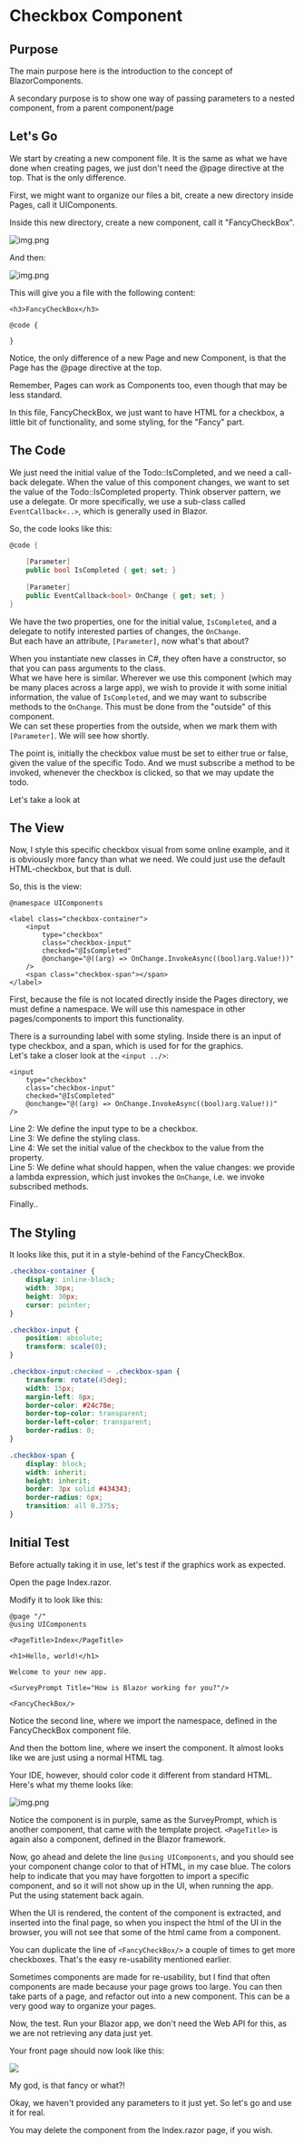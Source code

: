 # Checkbox Component

## Purpose
The main purpose here is the introduction to the concept of BlazorComponents.

A secondary purpose is to show one way of passing parameters to a nested component, from a parent component/page


## Let's Go

We start by creating a new component file. It is the same as what we have done when creating pages, we just don't need the @page directive at the top. That is the only difference.

First, we might want to organize our files a bit, create a new directory inside Pages, call it UIComponents.

Inside this new directory, create a new component, call it "FancyCheckBox".

![img.png](Resources/NewComponent.png)

And then:

![img.png](Resources/SelectComponent.png)

This will give you a file with the following content:

```razor
<h3>FancyCheckBox</h3>

@code {
    
}
```

Notice, the only difference of a new Page and new Component, is that the Page has the @page directive at the top.

Remember, Pages can work as Components too, even though that may be less standard.

In this file, FancyCheckBox, we just want to have HTML for a checkbox, a little bit of functionality, and some styling, for the "Fancy" part.

## The Code

We just need the initial value of the Todo::IsCompleted, and we need a call-back delegate. When the value of this component changes, we want to set the value of the Todo::IsCompleted property. Think observer pattern, we use a delegate. Or more specifically, we use a sub-class called `EventCallback<..>`, which is generally used in Blazor.

So, the code looks like this:

```csharp
@code {
    
    [Parameter]
    public bool IsCompleted { get; set; }
    
    [Parameter]
    public EventCallback<bool> OnChange { get; set; }
}
```

We have the two properties, one for the initial value, `IsCompleted`, and a delegate to notify interested parties of changes, the `OnChange`.\
But each have an attribute, `[Parameter]`, now what's that about?

When you instantiate new classes in C#, they often have a constructor, so that you can pass arguments to the class.\
What we have here is similar. Wherever we use this component (which may be many places across a large app), we wish to provide it with some initial information, the value of `IsCompleted`, and we may want to subscribe methods to the `OnChange`. This must be done from the "outside" of this component.\
We can set these properties from the outside, when we mark them with `[Parameter]`. We will see how shortly.

The point is, initially the checkbox value must be set to either true or false, given the value of the specific Todo. And we must subscribe a method to be invoked, whenever the checkbox is clicked, so that we may update the todo.

Let's take a look at 

## The View
Now, I style this specific checkbox visual from some online example, and it is obviously more fancy than what we need. We could just use the default HTML-checkbox, but that is dull.

So, this is the view:

```razor
@namespace UIComponents

<label class="checkbox-container">
    <input 
        type="checkbox" 
        class="checkbox-input" 
        checked="@IsCompleted" 
        @onchange="@((arg) => OnChange.InvokeAsync((bool)arg.Value!))"
    />
    <span class="checkbox-span"></span>
</label>
```

First, because the file is not located directly inside the Pages directory, we must define a namespace. We will use this namespace in other pages/components to import this functionality.

There is a surrounding label with some styling. Inside there is an input of type checkbox, and a span, which is used for for the graphics.\
Let's take a closer look at the `<input ../>`:

```razor
<input 
    type="checkbox" 
    class="checkbox-input" 
    checked="@IsCompleted" 
    @onchange="@((arg) => OnChange.InvokeAsync((bool)arg.Value!))"
/>
```
Line 2: We define the input type to be a checkbox.\
Line 3: We define the styling class.\
Line 4: We set the initial value of the checkbox to the value from the property.\
Line 5: We define what should happen, when the value changes: we provide a lambda expression, which just invokes the `OnChange`, i.e. we invoke subscribed methods.

Finally..

## The Styling
It looks like this, put it in a style-behind of the FancyCheckBox.

```css
.checkbox-container {
    display: inline-block;
    width: 30px;
    height: 30px;
    cursor: pointer;
}

.checkbox-input {
    position: absolute;
    transform: scale(0);
}

.checkbox-input:checked ~ .checkbox-span {
    transform: rotate(45deg);
    width: 15px;
    margin-left: 8px;
    border-color: #24c78e;
    border-top-color: transparent;
    border-left-color: transparent;
    border-radius: 0;
}

.checkbox-span {
    display: block;
    width: inherit;
    height: inherit;
    border: 3px solid #434343;
    border-radius: 6px;
    transition: all 0.375s;
}
```


## Initial Test
Before actually taking it in use, let's test if the graphics work as expected.

Open the page Index.razor.

Modify it to look like this:

```razor
@page "/"
@using UIComponents

<PageTitle>Index</PageTitle>

<h1>Hello, world!</h1>

Welcome to your new app.

<SurveyPrompt Title="How is Blazor working for you?"/>

<FancyCheckBox/>
```

Notice the second line, where we import the namespace, defined in the FancyCheckBox component file.

And then the bottom line, where we insert the component. It almost looks like we are just using a normal HTML tag.

Your IDE, however, should color code it different from standard HTML. Here's what my theme looks like:

![img.png](Resources/ComponentHighlight.png)

Notice the component is in purple, same as the SurveyPrompt, which is another component, that came with the template project. `<PageTitle>` is again also a component, defined in the Blazor framework.

Now, go ahead and delete the line `@using UIComponents`, and you should see your component change color to that of HTML, in my case blue. The colors help to indicate that you may have forgotten to import a specific component, and so it will not show up in the UI, when running the app.\
Put the using statement back again.

When the UI is rendered, the content of the component is extracted, and inserted into the final page, so when you inspect the html of the UI in the browser, you will not see that some of the html came from a component.

You can duplicate the line of `<FancyCheckBox/>` a couple of times to get more checkboxes. That's the easy re-usability mentioned earlier.

Sometimes components are made for re-usability, but I find that often components are made because your page grows too large. You can then take parts of a page, and refactor out into a new component. This can be a very good way to organize your pages.

Now, the test. Run your Blazor app, we don't need the Web API for this, as we are not retrieving any data just yet.

Your front page should now look like this:

![](Resources/CheckBoxInAction.gif)

My god, is that fancy or what?!

Okay, we haven't provided any parameters to it just yet. So let's go and use it for real. 

You may delete the component from the Index.razor page, if you wish.